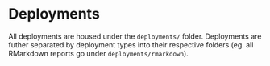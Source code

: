 # Deployments

All deployments are housed under the `deployments/` folder. Deployments are futher separated by deployment types into their respective folders (eg. all RMarkdown reports go under `deployments/rmarkdown`).
